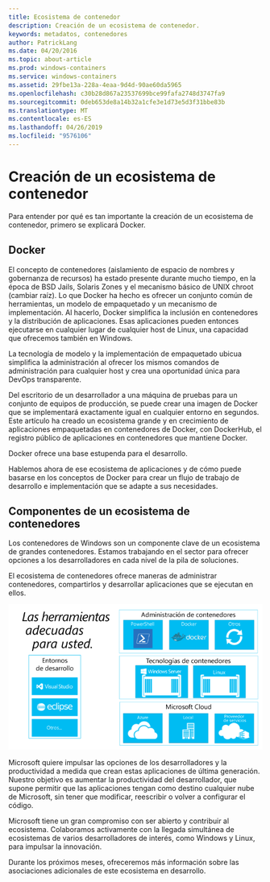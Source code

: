 ```yaml
---
title: Ecosistema de contenedor
description: Creación de un ecosistema de contenedor.
keywords: metadatos, contenedores
author: PatrickLang
ms.date: 04/20/2016
ms.topic: about-article
ms.prod: windows-containers
ms.service: windows-containers
ms.assetid: 29fbe13a-228a-4eaa-9d4d-90ae60da5965
ms.openlocfilehash: c30b28d867a23537699bce99fafa2748d3747fa9
ms.sourcegitcommit: 0deb653de8a14b32a1cfe3e1d73e5d3f31bbe83b
ms.translationtype: MT
ms.contentlocale: es-ES
ms.lasthandoff: 04/26/2019
ms.locfileid: "9576106"
---
```

# <a name="building-a-container-ecosystem"></a>Creación de un ecosistema de contenedor

Para entender por qué es tan importante la creación de un ecosistema de contenedor, primero se explicará Docker.

## <a name="docker"></a>Docker

El concepto de contenedores (aislamiento de espacio de nombres y gobernanza de recursos) ha estado presente durante mucho tiempo, en la época de BSD Jails, Solaris Zones y el mecanismo básico de UNIX chroot (cambiar raíz).   Lo que Docker ha hecho es ofrecer un conjunto común de herramientas, un modelo de empaquetado y un mecanismo de implementación.  Al hacerlo, Docker simplifica la inclusión en contenedores y la distribución de aplicaciones.  Esas aplicaciones pueden entonces ejecutarse en cualquier lugar de cualquier host de Linux, una capacidad que ofrecemos también en Windows.

La tecnología de modelo y la implementación de empaquetado ubicua simplifica la administración al ofrecer los mismos comandos de administración para cualquier host y crea una oportunidad única para DevOps transparente.

Del escritorio de un desarrollador a una máquina de pruebas para un conjunto de equipos de producción, se puede crear una imagen de Docker que se implementará exactamente igual en cualquier entorno en segundos. Este artículo ha creado un ecosistema grande y en crecimiento de aplicaciones empaquetadas en contenedores de Docker, con DockerHub, el registro público de aplicaciones en contenedores que mantiene Docker.

Docker ofrece una base estupenda para el desarrollo.

Hablemos ahora de ese ecosistema de aplicaciones y de cómo puede basarse en los conceptos de Docker para crear un flujo de trabajo de desarrollo e implementación que se adapte a sus necesidades.

## <a name="components-in-a-container-ecosystem"></a>Componentes de un ecosistema de contenedores

Los contenedores de Windows son un componente clave de un ecosistema de grandes contenedores. Estamos trabajando en el sector para ofrecer opciones a los desarrolladores en cada nivel de la pila de soluciones.

El ecosistema de contenedores ofrece maneras de administrar contenedores, compartirlos y desarrollar aplicaciones que se ejecutan en ellos.

![](media/containerEcosystem.png)

Microsoft quiere impulsar las opciones de los desarrolladores y la productividad a medida que crean estas aplicaciones de última generación.  Nuestro objetivo es aumentar la productividad del desarrollador, que supone permitir que las aplicaciones tengan como destino cualquier nube de Microsoft, sin tener que modificar, reescribir o volver a configurar el código.

Microsoft tiene un gran compromiso con ser abierto y contribuir al ecosistema.  Colaboramos activamente con la llegada simultánea de ecosistemas de varios desarrolladores de interés, como Windows y Linux, para impulsar la innovación.

Durante los próximos meses, ofreceremos más información sobre las asociaciones adicionales de este ecosistema en desarrollo.
